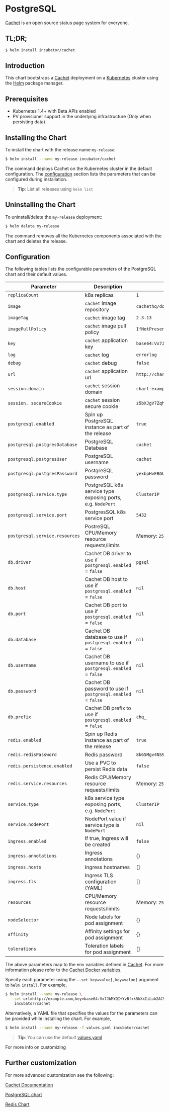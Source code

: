 # PostgreSQL

[Cachet](https://cachethq.io/) is an open source status page system for everyone.

## TL;DR;

```bash
$ helm install incubator/cachet
```

## Introduction

This chart bootstraps a [Cachet](https://cachethq.io/) deployment on a [Kubernetes](http://kubernetes.io) cluster using the [Helm](https://helm.sh) package manager.

## Prerequisites

- Kubernetes 1.4+ with Beta APIs enabled
- PV provisioner support in the underlying infrastructure (Only when persisting data)

## Installing the Chart

To install the chart with the release name `my-release`:

```bash
$ helm install --name my-release incubator/cachet
```

The command deploys Cachet on the Kubernetes cluster in the default configuration. The [configuration](#configuration) section lists the parameters that can be configured during installation.

> **Tip**: List all releases using `helm list`

## Uninstalling the Chart

To uninstall/delete the `my-release` deployment:

```bash
$ helm delete my-release
```

The command removes all the Kubernetes components associated with the chart and deletes the release.

## Configuration

The following tables lists the configurable parameters of the PostgreSQL chart and their default values.

| Parameter                      | Description                                                   | Default                                                            |
| ------------------------------ | ------------------------------------------------------------- | ------------------------------------------------------------------ |
| `replicaCount`                 | k8s replicas                                                  | `1`                                                                |
| `image`                        | `cachet` image repository                                     | `cachethq/docker`                                                  |
| `imageTag`                     | `cachet` image tag                                            | `2.3.13`                                                           |
| `imagePullPolicy`              | `cachet` image pull policy                                    | `IfNotPresent`                                                     |
| `key`                          | `cachet` application key                                      | `base64:Vx7JbMYQI+YvBfxk5kXxIiLub2AC9qXETotxBgfDv4c=`              |
| `log`                          | `cachet` log                                                  | `errorlog`                                                         |
| `debug`                        | `cachet` debug                                                | `false`                                                            |
| `url`                          | `cachet` application url                                      | `http://chart-example.local`                                       |
| `session.domain`               | `cachet` session domain                                       | `chart-example.local`                                              |
| `session. secureCookie`        | `cachet` session secure cookie                                | `z5bXJgV7ZqhrzXSLp8QWBhg37kuz2jL5LeFF2AAaLKJZnyxba9RtLcPYsWgcAPBA` |
| `postgresql.enabled`           | Spin up PostgreSQL instance as part of the release            | `true`                                                             |
| `postgresql.postgresDatabase`  | PostgreSQL Database                                           | `cachet`                                                           |
| `postgresql.postgresUser`      | PostgreSQL username                                           | `cachet`                                                           |
| `postgresql.postgresPassword`  | PostgreSQL password                                           | `yexbpHvEBGUqCUEGPpzM4eVS8BZbnq2xuNkPBS26d38xGtkTs627evKxnnugWw3B` |
| `postgresql.service.type`      | PostgreSQL k8s service type exposing ports, e.g. `NodePort`   | `ClusterIP`                                                        |
| `postgresql.service.port`      | PostgresSQL k8s service port                                  | `5432`                                                             |
| `postgresql.service.resources` | PostreSQL CPU/Memory resource requests/limits                 | Memory: `256Mi`, CPU: `100m`                                       |
| `db.driver`                    | Cachet DB driver to use if `postgresql.enabled` = `false`     | `pgsql`                                                            |
| `db.host`                      | Cachet DB host to use if `postgresql.enabled` = `false`       | `nil`                                                              |
| `db.port`                      | Cachet DB port to use if `postgresql.enabled` = `false`       | `nil`                                                              |
| `db.database`                  | Cachet DB database to use if `postgresql.enabled` = `false`   | `nil`                                                              |
| `db.username`                  | Cachet DB username to use if `postgresql.enabled` = `false`   | `nil`                                                              |
| `db.password`                  | Cachet DB password to use if `postgresql.enabled` = `false`   | `nil`                                                              |
| `db.prefix`                    | Cachet DB prefix to use if `postgresql.enabled` = `false`     | `chq_`                                                             |
| `redis.enabled`                | Spin up Redis instance as part of the release                 | `true`                                                             |
| `redis.redisPassword`          | Redis password                                                | `8k65Mgv4NS9EQ5HSALZhaQUyzZadzXYdyG8MpQ2WmLuPzmHchVVccDWqJWFy3QUv` |
| `redis.persistence.enabled`    | Use a PVC to persist Redis data                               | `false`                                                            |
| `redis.service.resources`      | Redis CPU/Memory resource requests/limits                     | Memory: `256Mi`, CPU: `100m`                                       |
| `service.type`                 | k8s service type exposing ports, e.g. `NodePort`              | `ClusterIP`                                                        |
| `service.nodePort`             | NodePort value if service.type is `NodePort`                  | `nil`                                                              |
| `ingress.enabled`              | If true, Ingress will be created                              | `false`                                                            |
| `ingress.annotations`          | Ingress annotations                                           | {}                                                                 |
| `ingress.hosts`                | Ingress hostnames	                                         | []                                                                 |
| `ingress.tls`                  | Ingress TLS configuration (YAML)                              | []                                                                 |
| `resources`                    | CPU/Memory resource requests/limits                           | Memory: `256Mi`, CPU: `100m`                                       |
| `nodeSelector`                 | Node labels for pod assignment                                | {}                                                                 |
| `affinity`                     | Affinity settings for pod assignment                          | {}                                                                 |
| `tolerations`                  | Toleration labels for pod assignment                          | []                                                                 |

The above parameters map to the env variables defined in [Cachet](https://github.com/CachetHQ/Docker). For more information please refer to the [Cachet Docker variables](https://github.com/CachetHQ/Docker/blob/master/conf/.env.docker).

Specify each parameter using the `--set key=value[,key=value]` argument to `helm install`. For example,

```bash
$ helm install --name my-release \
  --set url=http://example.com,key=base64:Vx7JbMYQI+YvBfxk5kXxIiLub2AC9qXETotxBgfDv4c=,postgresql.postgresPassword=secretpassword, \
    incubator/cachet
```

Alternatively, a YAML file that specifies the values for the parameters can be provided while installing the chart. For example,

```bash
$ helm install --name my-release -f values.yaml incubator/cachet
```

> **Tip**: You can use the default [values.yaml](values.yaml)

For more info on customizing 

## Further customization

For more advanced customization see the following:

[Cachet Documentation](https://docs.cachethq.io/docs)

[PostgreSQL chart](../../stable/postgresql/README.md)

[Redis Chart](../../stable/redis/README.md)
